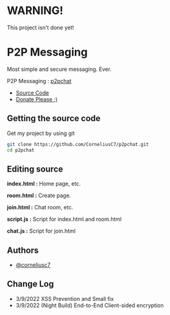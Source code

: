 # WARNING!
This project isn't done yet!
# P2P Messaging

Most simple and secure messaging. Ever.

P2P Messaging : [p2pchat](https://corneliusc7.github.io/p2pchat)

- [Source Code](https://github.com/CorneliusC7/p2pchat)
- [Donate Please ;)](https://www.buymeacoffee.com/p2pchat)


## Getting the source code
Get my project by using git

```bash
git clone https://github.com/CorneliusC7/p2pchat.git
cd p2pchat
```


    
## Editing source

**index.html :** Home page, etc.

**room.html :** Create page.

**join.html :** Chat room, etc.

**script.js :** Script for index.html and room.html

**chat.js :** Script for join.html



## Authors

- [@corneliusc7](https://www.github.com/corneliusc7)

## Change Log

- 3/9/2022 XSS Prevention and Small fix
- 3/9/2022 (Night Build) End-to-End Client-sided encryption

